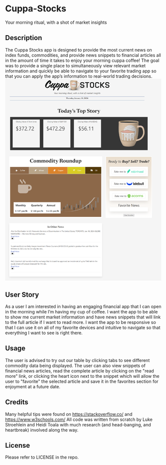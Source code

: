 # Cuppa-Stocks
Your morning ritual, with a shot of market insights
## Description
The Cuppa Stocks app is designed to provide the most current news on index funds, commodities, and provide news snippets to financial articles all in the amount of time it takes to enjoy your morning cuppa coffee! The goal was to provide a single place to simultaneously view relevant market information and quickly be able to navigate to your favorite trading app so that you can apply the app’s information to real-world trading decisions.
![Cuppa Stocks Screenshot](<Cuppa Stocks Screenshot-1.png>)

## User Story
As a user I am interested in having an engaging financial app that I can open in the morning while I’m having my cup of coffee. I want the app to be able to show me current market information and have news snippets that will link to the full article if I want to read more. I want the app to be responsive so that I can use it on all of my favorite devices and intuitive to navigate so that everything I want to see is right there.

## Usage
The user is advised to try out our table by clicking tabs to see different commodity data being displayed. The user can also view snippets of financial news articles, read the complete article by clicking on the "read more" link, or clicking the heart icon next to the snippet which will allow the user to "favorite" the selected article and save it in the favorites section for enjoyment at a future date.

## Credits 
Many helpful tips were found on https://stackoverflow.co/ and https://www.w3schools.com/ All code was written from scratch by Luke Stroehlein and Heidi Toala with much research (and head-banging, and heartbreak) involved along the way.

## License
Please refer to LICENSE in the repo.